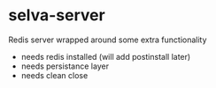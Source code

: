 # selva-server

Redis server wrapped around some extra functionality

- needs redis installed (will add postinstall later)
- needs persistance layer
- needs clean close
